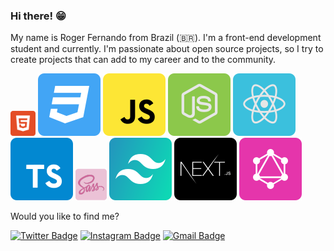 ### Hi there! 😁

My name is Roger Fernando from Brazil (🇧🇷). I'm a front-end development student and currently. I'm passionate about open source projects, so I try to create projects that can add to my career and to the community.

<p>
  <img src="./assets/html5.svg" width ="40px"/>
  <img src="./assets/css3.svg" />
  <img src="./assets/javascript.svg" />
  <img src="./assets/node.svg" />
  <img src="./assets/reactjs.svg" />
  <img src="./assets/typescript.svg" />
  <img src="./assets/sass.png" />
  <img src="./assets/tailwind.svg" />
  <img src="./assets/nextjs.svg" />
  <img src="./assets/graphql.svg" />
</p>

Would you like to find me?

[![Twitter Badge](https://img.shields.io/badge/-@rogerflan-00875f?style=flat-square&labelColor=00875f&logo=twitter&logoColor=white&link=https://twitter.com/rogerflan)](https://twitter.com/rogerflan) 
[![Instagram Badge](https://img.shields.io/badge/-@rogerflan-00875f?style=flat-square&logo=instagram&logoColor=white&link=https://www.instagram.com/rogerflan)](https://www.instagram.com/rogerflan) 
[![Gmail Badge](https://img.shields.io/badge/-rogerfernandoluizf@gmail.com-00875f?style=flat-square&logo=Gmail&logoColor=white&link=mailto:rogerfernandoluizf@gmail.com)](mailto:rogerfernandoluizf@gmail.com)
